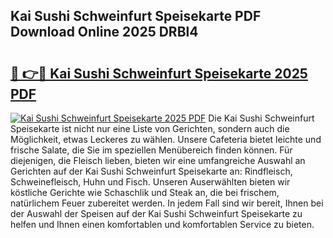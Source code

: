 ## Kai Sushi Schweinfurt Speisekarte PDF Download Online 2025 DRBl4

# <h2><a href="http://gcds4v.nevu.top/?p=Kai+Sushi+Schweinfurt+Speisekarte">🔗 👉🔴 Kai Sushi Schweinfurt Speisekarte 2025 PDF</a></h2>

[![Kai Sushi Schweinfurt Speisekarte 2025 PDF](https://i.imgur.com/dBaPXMq.png)](http://gcds4v.nevu.top/?p=Kai+Sushi+Schweinfurt+Speisekarte)
Die Kai Sushi Schweinfurt Speisekarte ist nicht nur eine Liste von Gerichten, sondern auch die Möglichkeit, etwas Leckeres zu wählen. Unsere Cafeteria bietet leichte und frische Salate, die Sie im speziellen Menübereich finden können. Für diejenigen, die Fleisch lieben, bieten wir eine umfangreiche Auswahl an Gerichten auf der Kai Sushi Schweinfurt Speisekarte an: Rindfleisch, Schweinefleisch, Huhn und Fisch. Unseren Auserwählten bieten wir köstliche Gerichte wie Schaschlik und Steak an, die bei frischem, natürlichem Feuer zubereitet werden. In jedem Fall sind wir bereit, Ihnen bei der Auswahl der Speisen auf der Kai Sushi Schweinfurt Speisekarte zu helfen und Ihnen einen komfortablen und komfortablen Service zu bieten.
